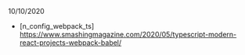 10/10/2020

- [n_config_webpack_ts]
  https://www.smashingmagazine.com/2020/05/typescript-modern-react-projects-webpack-babel/
